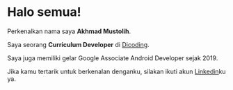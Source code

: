 # Halo semua! 

Perkenalkan nama saya **Akhmad Mustolih**.<br>

Saya seorang **Curriculum Developer** di [Dicoding](https://www.dicoding.com/).<br>

Saya juga memiliki gelar Google Associate Android Developer sejak 2019.<br>

Jika kamu tertarik untuk berkenalan denganku, silakan ikuti akun [Linkedin](https://www.linkedin.com/in/akhmadmustolih/)ku ya.
